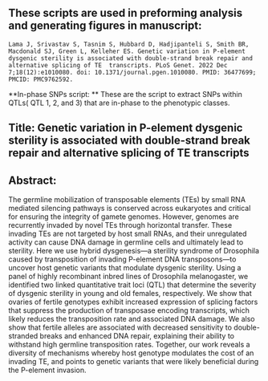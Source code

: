 ## These scripts are used in preforming analysis and generating figures in manuscript:

`Lama J, Srivastav S, Tasnim S, Hubbard D, Hadjipanteli S, Smith BR, Macdonald SJ, Green L, Kelleher ES. Genetic variation in P-element dysgenic sterility is associated with double-strand break repair and alternative splicing of TE  transcripts. PLoS Genet. 2022 Dec 7;18(12):e1010080. doi: 10.1371/journal.pgen.1010080. PMID: 36477699; PMCID: PMC9762592.`


**In-phase SNPs script: ** 
These are the script to extract SNPs within QTLs( QTL 1, 2, and 3) that are in-phase to the phenotypic classes.


## Title: Genetic variation in P-element dysgenic sterility is associated with double-strand break repair and alternative splicing of TE transcripts

## Abstract:
The germline mobilization of transposable elements (TEs) by small RNA mediated silencing pathways is conserved across eukaryotes and critical for ensuring the integrity of gamete genomes. However, genomes are recurrently invaded by novel TEs through horizontal transfer. These invading TEs are not targeted by host small RNAs, and their unregulated activity can cause DNA damage in germline cells and ultimately lead to sterility. Here we use hybrid dysgenesis—a sterility syndrome of Drosophila caused by transposition of invading P-element DNA transposons—to uncover host genetic variants that modulate dysgenic sterility. Using a panel of highly recombinant inbred lines of Drosophila melanogaster, we identified two linked quantitative trait loci (QTL) that determine the severity of dysgenic sterility in young and old females, respectively. We show that ovaries of fertile genotypes exhibit increased expression of splicing factors that suppress the production of transposase encoding transcripts, which likely reduces the transposition rate and associated DNA damage. We also show that fertile alleles are associated with decreased sensitivity to double-stranded breaks and enhanced DNA repair, explaining their ability to withstand high germline transposition rates. Together, our work reveals a diversity of mechanisms whereby host genotype modulates the cost of an invading TE, and points to genetic variants that were likely beneficial during the P-element invasion.


